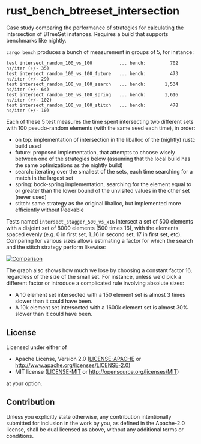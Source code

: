 # rust_bench_btreeset_intersection
Case study comparing the performance of strategies for calculating the intersection of BTreeSet instances.
Requires a build that supports benchmarks like nightly.

`cargo bench` produces a bunch of measurement in groups of 5, for instance:

    test intersect_random_100_vs_100          ... bench:         702 ns/iter (+/- 35)
    test intersect_random_100_vs_100_future   ... bench:         473 ns/iter (+/- 29)
    test intersect_random_100_vs_100_search   ... bench:       1,534 ns/iter (+/- 64)
    test intersect_random_100_vs_100_spring   ... bench:       1,616 ns/iter (+/- 102)
    test intersect_random_100_vs_100_stitch   ... bench:         478 ns/iter (+/- 10)

Each of these 5 test measures the time spent intersecting two different sets with 100 pseudo-random elements (with the same seed each time), in order:
- on top: implementation of intersection in the liballoc of the (nightly) rustc build used
- future: proposed implementation, that attempts to choose wisely between one of the strategies below (assuming that the local build has the same optimizations as the nightly build)
- search: iterating over the smallest of the sets, each time searching for a match in the largest set
- spring: bock-spring implementation, searching for the element equal to or greater than the lower bound of the unvisited values in the other set (never used)
- stitch: same strategy as the original liballoc, but implemented more efficiently without Peekable

Tests named `intersect_stagger_500_vs_x16` intersect a set of 500 elements with a disjoint set of 8000 elements (500 times 16), with the elements spaced evenly (e.g. 0 in first set, 1..16 in second set, 17 in first set, etc). Comparing for various sizes allows estimating  a factor for which the search and the stitch strategy perform likewise:

[![Comparison](https://plot.ly/~stein.somers/216.png "View interactively")](https://plot.ly/~stein.somers/216)

The graph also shows how much we lose by choosing a constant factor 16, regardless of the size of the small set.
For instance, unless we'd pick a different factor or introduce a complicated rule involving absolute sizes:
- A 10 element set intersected with a 150 element set is almost 3 times slower than it could have been.
- A 10k element set intersected with a 1600k element set is almost 30% slower than it could have been.


## License

Licensed under either of

 * Apache License, Version 2.0
   ([LICENSE-APACHE](LICENSE-APACHE) or http://www.apache.org/licenses/LICENSE-2.0)
 * MIT license
   ([LICENSE-MIT](LICENSE-MIT) or http://opensource.org/licenses/MIT)

at your option.

## Contribution

Unless you explicitly state otherwise, any contribution intentionally submitted
for inclusion in the work by you, as defined in the Apache-2.0 license, shall be
dual licensed as above, without any additional terms or conditions.
